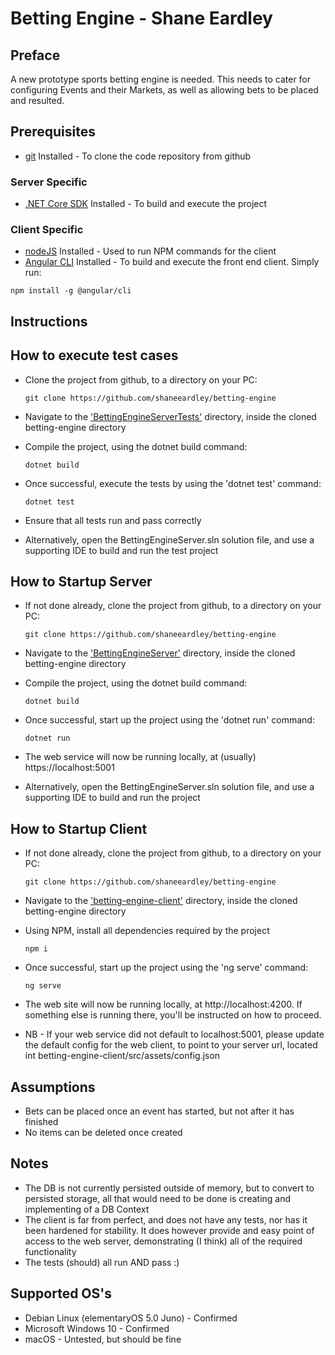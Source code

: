 # Betting Engine - Shane Eardley

## Preface
A new prototype sports betting engine is needed. This needs to cater for configuring Events and their Markets, as well
as allowing bets to be placed and resulted. 


## Prerequisites 
* [git](https://git-scm.com/downloads) Installed - To clone the code repository from github

### Server Specific
* [.NET Core SDK](https://dotnet.microsoft.com/download) Installed - To build and execute the project
### Client Specific
* [nodeJS](https://nodejs.org/en/download) Installed - Used to run NPM commands for the client
* [Angular CLI](https://angular.io/cli) Installed - To build and execute the front end client. Simply run:
``` 
npm install -g @angular/cli
```

## Instructions
## How to execute test cases
* Clone the project from github, to a directory on your PC:
   ``` 
  git clone https://github.com/shaneeardley/betting-engine 
  ```
* Navigate to the ['BettingEngineServerTests'](./BettingEngineServer/BettingEngineServerTests) directory, inside the cloned betting-engine directory
* Compile the project, using the dotnet build command:
    ```
    dotnet build
    ```
* Once successful, execute the tests by using the 'dotnet test' command:
  ```
  dotnet test
  ```
* Ensure that all tests run and pass correctly

* Alternatively, open the BettingEngineServer.sln solution file, and use a supporting IDE to build and run the test project

## How to Startup Server 
* If not done already, clone the project from github, to a directory on your PC:
   ``` 
  git clone https://github.com/shaneeardley/betting-engine 
  ```
* Navigate to the ['BettingEngineServer'](./BettingEngineServer/BettingEngineServer) directory, inside the cloned betting-engine directory
* Compile the project, using the dotnet build command:
    ```
    dotnet build
    ```
* Once successful, start up the project using the 'dotnet run' command:
  ```
  dotnet run
  ```
* The web service will now be running locally, at (usually) https://localhost:5001

* Alternatively, open the BettingEngineServer.sln solution file, and use a supporting IDE to build and run the project


## How to Startup Client 
* If not done already, clone the project from github, to a directory on your PC:
   ``` 
  git clone https://github.com/shaneeardley/betting-engine 
  ```
* Navigate to the ['betting-engine-client'](./betting-engine-client) directory, inside the cloned betting-engine directory
* Using NPM, install all dependencies required by the project
    ```
    npm i
    ```
* Once successful, start up the project using the 'ng serve' command:
  ```
  ng serve
  ```
* The web site will now be running locally, at http://localhost:4200. If something else is running there, you'll be 
instructed on how to proceed.

* NB - If your web service did not default to localhost:5001, please update the default config for the web client, to 
point to your server url, located int betting-engine-client/src/assets/config.json


## Assumptions
* Bets can be placed once an event has started, but not after it has finished 
* No items can be deleted once created

## Notes
* The DB is not currently persisted outside of memory, but to convert to persisted storage, all that would need to be 
done is creating and implementing of a DB Context
* The client is far from perfect, and does not have any tests, nor has it been hardened for stability. It does however
provide and easy point of access to the web server, demonstrating (I think) all of the required functionality
* The tests (should) all run AND pass :)  




## Supported OS's
* Debian Linux (elementaryOS 5.0 Juno) - Confirmed
* Microsoft Windows 10 - Confirmed
* macOS - Untested, but should be fine

